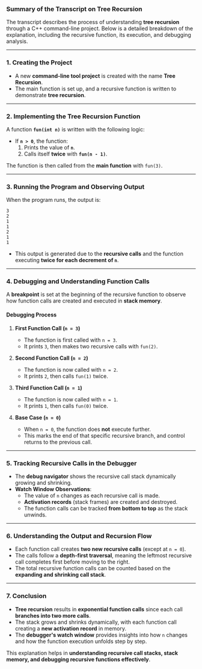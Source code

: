 ### **Summary of the Transcript on Tree Recursion**

The transcript describes the process of understanding **tree recursion** through a C++ command-line project. Below is a detailed breakdown of the explanation, including the recursive function, its execution, and debugging analysis.

---

### **1. Creating the Project**

- A new **command-line tool project** is created with the name **Tree Recursion**.
- The main function is set up, and a recursive function is written to demonstrate **tree recursion**.

---

### **2. Implementing the Tree Recursion Function**

A function **`fun(int n)`** is written with the following logic:

- If **`n > 0`**, the function:
  1. Prints the value of **`n`**.
  2. Calls itself **twice** with **`fun(n - 1)`**.

The function is then called from the **main function** with `fun(3)`.

---

### **3. Running the Program and Observing Output**

When the program runs, the output is:

```
3
2
1
1
2
1
1
```

- This output is generated due to the **recursive calls** and the function executing **twice for each decrement of `n`**.

---

### **4. Debugging and Understanding Function Calls**

A **breakpoint** is set at the beginning of the recursive function to observe how function calls are created and executed in **stack memory**.

#### **Debugging Process**

1. **First Function Call (`n = 3`)**

   - The function is first called with `n = 3`.
   - It prints `3`, then makes two recursive calls with `fun(2)`.

2. **Second Function Call (`n = 2`)**

   - The function is now called with `n = 2`.
   - It prints `2`, then calls `fun(1)` twice.

3. **Third Function Call (`n = 1`)**

   - The function is now called with `n = 1`.
   - It prints `1`, then calls `fun(0)` twice.

4. **Base Case (`n = 0`)**
   - When `n = 0`, the function does **not** execute further.
   - This marks the end of that specific recursive branch, and control returns to the previous call.

---

### **5. Tracking Recursive Calls in the Debugger**

- The **debug navigator** shows the recursive call stack dynamically growing and shrinking.
- **Watch Window Observations**:
  - The value of `n` changes as each recursive call is made.
  - **Activation records** (stack frames) are created and destroyed.
  - The function calls can be tracked **from bottom to top** as the stack unwinds.

---

### **6. Understanding the Output and Recursion Flow**

- Each function call creates **two new recursive calls** (except at `n = 0`).
- The calls follow a **depth-first traversal**, meaning the leftmost recursive call completes first before moving to the right.
- The total recursive function calls can be counted based on the **expanding and shrinking call stack**.

---

### **7. Conclusion**

- **Tree recursion** results in **exponential function calls** since each call **branches into two more calls**.
- The stack grows and shrinks dynamically, with each function call creating a **new activation record** in memory.
- The **debugger's watch window** provides insights into how `n` changes and how the function execution unfolds step by step.

This explanation helps in **understanding recursive call stacks, stack memory, and debugging recursive functions effectively**.
